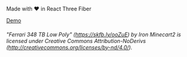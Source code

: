 
Made with ❤ in React Three Fiber

[Demo](https://react-three-fiber-car.netlify.app/)

###### "Ferrari 348 TB Low Poly" (https://skfb.ly/ooZuE) by Iron Minecart2 is licensed under Creative Commons Attribution-NoDerivs (http://creativecommons.org/licenses/by-nd/4.0/).
